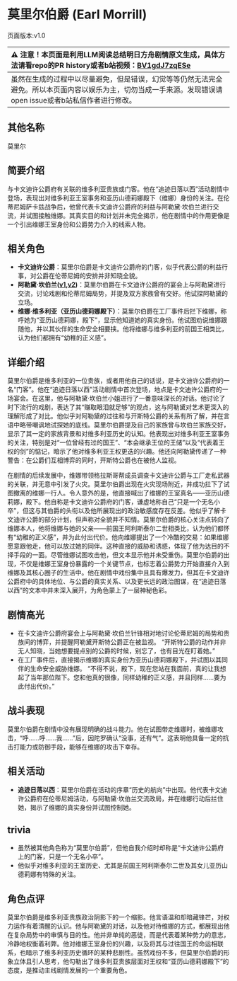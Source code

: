 # 莫里尔伯爵 (Earl Morrill)
页面版本:v1.0
 

| :warning: 注意！本页面是利用LLM阅读总结明日方舟剧情原文生成，具体方法请看repo的PR history或者b站视频：[BV1gdJ7zqESe](https://www.bilibili.com/video/BV1gdJ7zqESe/)         |
|:----------------------------|
| 虽然在生成的过程中以尽量避免，但是错误，幻觉等等仍然无法完全避免。所以本页面内容以娱乐为主，切勿当成一手来源。发现错误请open issue或者b站私信作者进行修改。|



## 其他名称
莫里尔
## 简要介绍
与卡文迪许公爵府有关联的维多利亚贵族或门客。他在“追迹日落以西”活动剧情中登场，表现出对维多利亚王室事务和亚历山德莉娜殿下（维娜）身份的关注。在伦蒂尼姆萨卡兹战争后，他曾代表卡文迪许公爵府的利益与阿勒黛·坎伯兰进行交流，并试图接触维娜。其真实目的和计划并未完全揭示，他在剧情中的作用更像是一个引出维娜王室身份和公爵势力介入的线索人物。
## 相关角色
-   **卡文迪许公爵**：莫里尔伯爵是卡文迪许公爵府的门客，似乎代表公爵的利益行事，对公爵在伦蒂尼姆的安排并非知晓全貌。
-   **阿勒黛·坎伯兰([v1](extended_char_9b0a87.md),[v2](../char_v3/extended_char_9b0a87.md))**：莫里尔伯爵在卡文迪许公爵府的宴会上与阿勒黛进行交流，讨论戏剧和伦蒂尼姆局势，并提及双方家族曾有交好。他试探阿勒黛的立场。
-   **维娜·维多利亚（亚历山德莉娜殿下）**：莫里尔伯爵在工厂事件后拦下维娜，称呼她为“亚历山德莉娜，殿下”，显示他知道她的真实身份。他试图劝说维娜跟随他，并以其伙伴的生命安全相要挟。他将维娜与维多利亚的前国王相类比，认为他们都拥有“幼稚的正义感”。
## 详细介绍
莫里尔伯爵是维多利亚的一位贵族，或者用他自己的话说，是卡文迪许公爵府的一名“门客”。他在“追迹日落以西”活动剧情中首次登场，地点是卡文迪许公爵府的一场宴会。在这里，他与阿勒黛·坎伯兰小姐进行了一番意味深长的对话。他讨论了时下流行的戏剧，表达了其“赚取眼泪就足够”的观点，这与阿勒黛对艺术更深入的理解形成了对比。他似乎对阿勒黛的过往和与开斯特公爵的关系有所了解，并在言语中略带嘲讽地试探她的底线。莫里尔伯爵提及自己的家族曾与坎伯兰家族交好，显示了其一定的家族背景和对维多利亚历史的认知。他表现出对维多利亚王室事务的关注，特别是对“一位曾经有过的国王”、“本会继承王位的王储”以及“代表着王权的剑”的惦记，暗示了他对维多利亚王权更迭的兴趣。他还向阿勒黛传递了一种警告：在公爵们互相博弈的同时，开斯特公爵也在被他人监视。

在剧情的后续发展中，维娜带领格拉斯哥帮成员调查卡文迪许公爵与工厂走私武器的关联，并无意中引发了火灾。莫里尔伯爵出现在火灾现场附近，并成功拦下了试图撤离的维娜一行人。令人意外的是，他直接喊出了维娜的王室真名——亚历山德莉娜，殿下。他自称是卡文迪许公爵府的门客，谦虚地称自己“只是一个无名小卒”，但这与其伯爵的头衔以及他所展现出的政治敏感度存在反差。他似乎了解卡文迪许公爵的部分计划，但声称对全貌并不知情。莫里尔伯爵的核心关注点转向了维娜本人，他将维娜与她的父亲——前国王阿利斯泰尔二世相类比，认为他们都怀有“幼稚的正义感”，并为此付出代价。他向维娜提出了一个冷酷的交易：如果维娜愿意跟他走，他可以放过她的同伴。这种直接的威胁和诱惑，体现了他为达目的不择手段的一面。尽管维娜试图攻击他，但文本显示他并未受重伤。莫里尔伯爵的出现，不仅是维娜王室身份暴露的一个关键节点，也标志着公爵势力开始直接介入到维娜及其核心圈子的生活中。他在剧情中戏份集中且具有爆发力，但其在卡文迪许公爵府中的具体地位、与公爵的真实关系、以及更长远的政治图谋，在“追迹日落以西”的文本中并未深入展开，为角色蒙上了一层神秘色彩。
## 剧情高光
- 在卡文迪许公爵府宴会上与阿勒黛·坎伯兰针锋相对地讨论伦蒂尼姆的局势和贵族间的博弈，并提醒阿勒黛开斯特公爵正在被监视。
“开斯特公爵的动作并非无人知晓，当她想要提点别的公爵的时候，别忘了，也有目光在盯着她。”
- 在工厂事件后，直接揭示维娜的真实身份为亚历山德莉娜殿下，并试图以其同伴的生命安全威胁维娜。
“不得不说，殿下，现在您站在我面前，真的让我想起了当年那位陛下。您和他真的很像，同样幼稚的正义感，并且同样......要为此付出代价。”
## 战斗表现
莫里尔伯爵在剧情中没有展现明确的战斗能力。他在试图带走维娜时，被维娜攻击，“呼......呼......我......”后，因陀罗确认“没事，还有气”。这表明他具备一定的抗击打能力或防御手段，能够在维娜的攻击下幸存。
## 相关活动
-   **追迹日落以西**：莫里尔伯爵在活动的序章“历史的航向”中出现。他代表卡文迪许公爵府在伦蒂尼姆活动，与阿勒黛·坎伯兰交流政局，并在维娜行动后拦住她，揭示了维娜的真实身份并试图控制她。
## trivia
- 虽然被其他角色称为“莫里尔伯爵”，但他自我介绍时却称是“卡文迪许公爵府上的门客，只是一个无名小卒”。
- 他似乎对维多利亚的王室历史、尤其是前国王阿利斯泰尔二世及其女儿亚历山德莉娜有特殊的关注。
## 角色点评
莫里尔伯爵是维多利亚贵族政治阴影下的一个缩影。他言语温和却暗藏锋芒，对权力运作有着清醒的认识。他与阿勒黛的对话，以及他对待维娜的方式，都展现出他在复杂局势中的审慎与目的性。他并非单纯的恶徒，而是代表着某种势力的意志，冷静地权衡着利弊。他对维娜王室身份的兴趣，以及将其与过往国王的命运相联系，也暗示了维多利亚历史循环的某种悲剧性。虽然戏份不多，但莫里尔伯爵的形象立体且引人思考，他勾勒出了维多利亚贵族层面对王权和“亚历山德莉娜殿下”的态度，是推动主线剧情发展的一个重要角色。